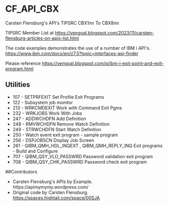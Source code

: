 # CF_API_CBX
Carsten Flensburg's API's TIPSRC CBX1nn To CBX8nn

TIPSRC Member List at https://vengoal.blogspot.com/2023/11/carsten-flensburg-articles-on-apis-list.html

The code examples demonstrates the use of a number of IBM i API's. <br />
<a href="https://www.ibm.com/docs/en/i/7.5?topic=interfaces-api-finder" rel="nofollow">https://www.ibm.com/docs/en/i/7.5?topic=interfaces-api-finder</a>

Please reference <a href="https://vengoal.blogspot.com/p/ibm-i-exit-point-and-exit-program.html" rel="nofollow">https://vengoal.blogspot.com/p/ibm-i-exit-point-and-exit-program.html</a>

<h2>Utilities</h2>
<ul dir="auto">
  <li>107 - SETPRFEXIT Set Profile Exit Programs</li>
  <li>122 - Subsystem job monitor</li>
  <li>213 - WRKCMDEXIT Work with Command Exit Pgms</li>
  <li>232 - WRKJOBS    Work With Jobs</li>
  <li>247 - ADDWCHDFN  Add     Definition</li>
  <li>248 - RMVWCHDFN  Remove  Watch Definition</li>
  <li>249 - STRWCHDFN  Start   Watch Definition</li>
  <li>250 - Watch event exit program - sample program</li>
  <li>256 - DSPJOBSCN  Display Job Screen</li>
  <li>261 - QIBM_QMH_HDL_INQEXT , QIBM_QMH_REPLY_INQ Exit programs - Build and Configure</li>
  <li>707 - QIBM_QSY_VLD_PASSWRD Password validation exit program</li>
  <li>708 - QIBM_QSY_CHK_PASSWRD Password check exit program</li>
</ul>

<p dir="auto">##Contributors</p>
<ul dir="auto">
  <li>Carsten Flensburg's APIs by Example. https://apimymymy.wordpress.com/</li>
  <li>Original code by Carsten Flensburg. <a href="https://spaces.hightail.com/space/00SJA" rel="nofollow">https://spaces.hightail.com/space/00SJA</a></li>
</ul>
